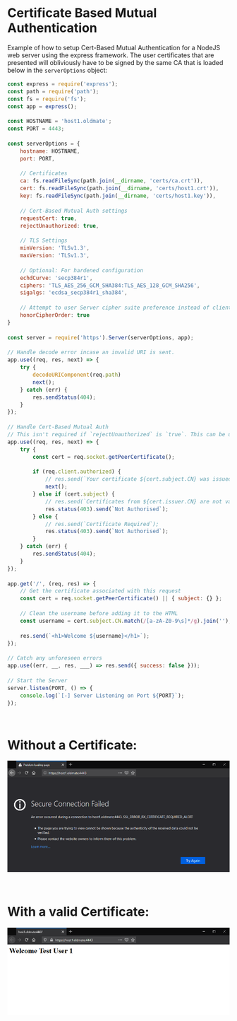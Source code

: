 # Certificate Based Mutual Authentication

Example of how to setup Cert-Based Mutual Authentication for a NodeJS web server using the express framework. The user certificates that are presented will obliviously have to be signed by the same CA that is loaded below in the `serverOptions` object:

```javascript
const express = require('express');
const path = require('path');
const fs = require('fs');
const app = express();

const HOSTNAME = 'host1.oldmate';
const PORT = 4443;

const serverOptions = {
	hostname: HOSTNAME,
	port: PORT,

	// Certificates
	ca: fs.readFileSync(path.join(__dirname, 'certs/ca.crt')),
	cert: fs.readFileSync(path.join(__dirname, 'certs/host1.crt')),
	key: fs.readFileSync(path.join(__dirname, 'certs/host1.key')),

	// Cert-Based Mutual Auth settings
	requestCert: true,
	rejectUnauthorized: true,

	// TLS Settings
	minVersion: 'TLSv1.3',
	maxVersion: 'TLSv1.3',

	// Optional: For hardened configuration
	echdCurve: 'secp384r1',
	ciphers: 'TLS_AES_256_GCM_SHA384:TLS_AES_128_GCM_SHA256',
	sigalgs: 'ecdsa_secp384r1_sha384',

	// Attempt to user Server cipher suite preference instead of clients.
	honorCipherOrder: true
}

const server = require('https').Server(serverOptions, app);

// Handle decode error incase an invalid URI is sent.
app.use((req, res, next) => {
	try {
		decodeURIComponent(req.path)
		next();
	} catch (err) {
		res.sendStatus(404);
	}
});

// Handle Cert-Based Mutual Auth
// This isn't required if `rejectUnauthorized` is `true`. This can be used to if you want a custom handler when the certificate is presented.
app.use((req, res, next) => {
	try {
		const cert = req.socket.getPeerCertificate();

		if (req.client.authorized) {
			// res.send(`Your certificate ${cert.subject.CN} was issued by ${cert.issuer.CN}`);
			next();
		} else if (cert.subject) {
			// res.send(`Certificates from ${cert.issuer.CN} are not valid. User ${cert.subject.CN},`);
			res.status(403).send(`Not Authorised`);
		} else {
			// res.send(`Certificate Required`);
			res.status(403).send(`Not Authorised`);
		}
	} catch (err) {
		res.sendStatus(404);
	}
});

app.get('/', (req, res) => {
	// Get the certificate associated with this request
	const cert = req.socket.getPeerCertificate() || { subject: {} };

	// Clean the username before adding it to the HTML
	const username = cert.subject.CN.match(/[a-zA-Z0-9\s]*/g).join('');

	res.send(`<h1>Welcome ${username}</h1>`);
});

// Catch any unforeseen errors
app.use((err, __, res, ___) => res.send({ success: false }));

// Start the Server
server.listen(PORT, () => {
    console.log(`[-] Server Listening on Port ${PORT}`);
});
```

<br>

# Without a Certificate:

![](Images/cert-auth-1.png)


<br>

# With a valid Certificate:

![](Images/cert-auth-2.png)
